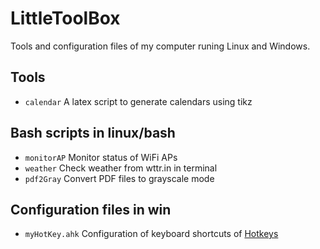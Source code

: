 # LittleToolBox

Tools and configuration files of my computer runing Linux and Windows.

## Tools
- `calendar` A latex script to generate calendars using tikz

## Bash scripts in linux/bash
- `monitorAP` Monitor status of WiFi APs
- `weather` Check weather from wttr.in in terminal
- `pdf2Gray` Convert PDF files to grayscale mode

## Configuration files in win
- `myHotKey.ahk` Configuration of keyboard shortcuts of [Hotkeys](https://www.autohotkey.com/docs/Hotkeys.htm)

